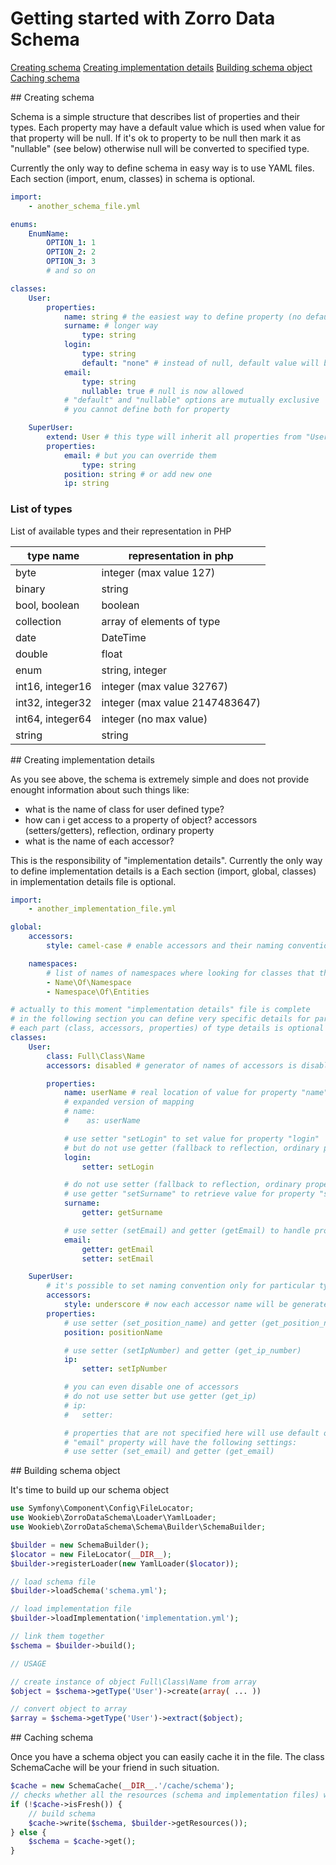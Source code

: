 # Getting started with Zorro Data Schema

[Creating schema](#creating-schema)
[Creating implementation details](#creating-implementation-details)
[Building schema object](#building-schema-object)
[Caching schema](#caching-schema)

<a name="emphasis"/>
## Creating schema

Schema is a simple structure that describes list of properties and their types.
Each property may have a default value which is used when value for that property will be null.
If it's ok to property to be null then mark it as "nullable" (see below) otherwise null will be converted to specified type.

Currently the only way to define schema in easy way is to use YAML files.
Each section (import, enum, classes) in schema is optional.

```yaml
import:
    - another_schema_file.yml

enums:
    EnumName:
        OPTION_1: 1
        OPTION_2: 2
        OPTION_3: 3
        # and so on

classes:
    User:
        properties:
            name: string # the easiest way to define property (no default value, not nullable)
            surname: # longer way
                type: string
            login:
                type: string
                default: "none" # instead of null, default value will be used
            email:
                type: string
                nullable: true # null is now allowed
            # "default" and "nullable" options are mutually exclusive
            # you cannot define both for property

    SuperUser:
        extend: User # this type will inherit all properties from "User" type
        properties:
            email: # but you can override them
                type: string
            position: string # or add new one
            ip: string
```

### List of types

List of available types and their representation in PHP

| type name        | representation in php          |
| ---------------- | ------------------------------ |
| byte             | integer (max value 127)        |
| binary           | string                         |
| bool, boolean    | boolean                        |
| collection<type> | array of elements of type      |
| date             | DateTime                       |
| double           | float                          |
| enum             | string, integer                |
| int16, integer16 | integer (max value 32767)      |
| int32, integer32 | integer (max value 2147483647) |
| int64, integer64 | integer (no max value)         |
| string           | string                         |


<a name="creating-implementation-details"/>
## Creating implementation details

As you see above, the schema is extremely simple and does not provide enought information about such things like:
* what is the name of class for user defined type?
* how can i get access to a property of object? accessors (setters/getters), reflection, ordinary property
* what is the name of each accessor?

This is the responsibility of "implementation details".
Currently the only way to define implementation details is a
Each section (import, global, classes) in implementation details file is optional.

```yaml
import:
    - another_implementation_file.yml

global:
    accessors:
        style: camel-case # enable accessors and their naming convention is "camel-case"

    namespaces:
        # list of names of namespaces where looking for classes that the name of class is same as type name
        - Name\Of\Namespace
        - Namespace\Of\Entities

# actually to this moment "implementation details" file is complete
# in the following section you can define very specific details for particular types
# each part (class, accessors, properties) of type details is optional
classes:
    User:
        class: Full\Class\Name
        accessors: disabled # generator of names of accessors is disabled (you need to set them manually)

        properties:
            name: userName # real location of value for property "name" is "userName" property
            # expanded version of mapping
            # name:
            #    as: userName

            # use setter "setLogin" to set value for property "login"
            # but do not use getter (fallback to reflection, ordinary property)
            login:
                setter: setLogin

            # do not use setter (fallback to reflection, ordinary property)
            # use getter "setSurname" to retrieve value for property "surname"
            surname:
                getter: getSurname

            # use setter (setEmail) and getter (getEmail) to handle property "email"
            email:
                getter: getEmail
                setter: setEmail

    SuperUser:
        # it's possible to set naming convention only for particular type
        accessors:
            style: underscore # now each accessor name will be generated automatically using "underscore" name convention
        properties:
            # use setter (set_position_name) and getter (get_position_name) to handle "position" property
            position: positionName

            # use setter (setIpNumber) and getter (get_ip_number)
            ip:
                setter: setIpNumber

            # you can even disable one of accessors
            # do not use setter but use getter (get_ip)
            # ip:
            #   setter:

            # properties that are not specified here will use default options of type
            # "email" property will have the following settings:
            # use setter (set_email) and getter (get_email)
```

<a name="building-schema-object"/>
## Building schema object

It's time to build up our schema object

```php
use Symfony\Component\Config\FileLocator;
use Wookieb\ZorroDataSchema\Loader\YamlLoader;
use Wookieb\ZorroDataSchema\Schema\Builder\SchemaBuilder;

$builder = new SchemaBuilder();
$locator = new FileLocator(__DIR__);
$builder->registerLoader(new YamlLoader($locator));

// load schema file
$builder->loadSchema('schema.yml');

// load implementation file
$builder->loadImplementation('implementation.yml');

// link them together
$schema = $builder->build();

// USAGE

// create instance of object Full\Class\Name from array
$object = $schema->getType('User')->create(array( ... ))

// convert object to array
$array = $schema->getType('User')->extract($object);
```

<a name="caching-schema"/>
## Caching schema

Once you have a schema object you can easily cache it in the file.
The class SchemaCache will be your friend in such situation.

```php
$cache = new SchemaCache(__DIR__.'/cache/schema');
// checks whether all the resources (schema and implementation files) were modified
if (!$cache->isFresh()) {
    // build schema
    $cache->write($schema, $builder->getResources());
} else {
    $schema = $cache->get();
}
```
